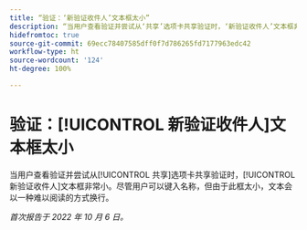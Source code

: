 ```yaml
---
title: “验证：‘新验证收件人’文本框太小”
description: “当用户查看验证并尝试从‘共享’选项卡共享验证时，‘新验证收件人’文本框非常小。尽管用户可以键入名称，但由于此框太小，文本会以一种难以阅读的方式换行。”
hidefromtoc: true
source-git-commit: 69ecc78407585dff0f7d786265fd7177963edc42
workflow-type: ht
source-wordcount: '124'
ht-degree: 100%

---
```



# 验证：[!UICONTROL 新验证收件人]文本框太小

<!--This article is on the WF and WFP TOCs-->

当用户查看验证并尝试从[!UICONTROL 共享]选项卡共享验证时，[!UICONTROL 新验证收件人]文本框非常小。尽管用户可以键入名称，但由于此框太小，文本会以一种难以阅读的方式换行。

_首次报告于 2022 年 10 月 6 日。_

